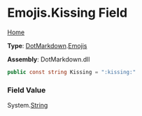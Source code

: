 # Emojis\.Kissing Field

[Home](../../../README.md)

**Type**: [DotMarkdown](../../README.md)\.[Emojis](../README.md)

**Assembly**: DotMarkdown\.dll

```csharp
public const string Kissing = ":kissing:"
```

### Field Value

System\.[String](https://docs.microsoft.com/en-us/dotnet/api/system.string)